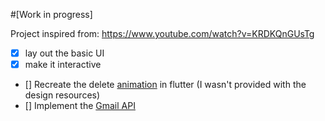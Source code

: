 #[Work in progress]

Project inspired from: https://www.youtube.com/watch?v=KRDKQnGUsTg
- [x] lay out the basic UI
- [x] make it interactive
- [] Recreate the delete [animation](https://raw.githubusercontent.com/Cuberto/gooey-cell/master/Screenshots/animation.gif) in flutter (I wasn't provided with the design resources)
- [] Implement the [Gmail API](https://developers.google.com/gmail/api)
